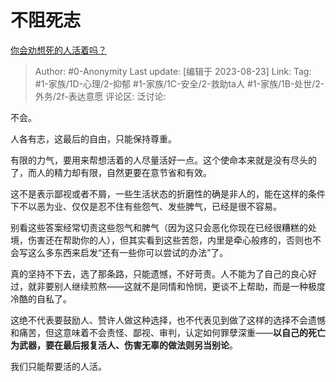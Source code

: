 # 不阻死志
[你会劝想死的人活着吗？](https://www.zhihu.com/question/589849650/answer/3178115629)

> Author: #0-Anonymity
> Last update: [编辑于 2023-08-23]
> Link:
> Tag: #1-家族/1D-心理/2-抑郁 #1-家族/1C-安全/2-救助ta人 #1-家族/1B-处世/2-外务/2f-表达意愿 
> 评论区:
> 泛讨论:

不会。

人各有志，这最后的自由，只能保持尊重。

有限的力气，要用来帮想活着的人尽量活好一点。这个使命本来就是没有尽头的了，而人的精力却有限，自然更要在意节省和有效。

这不是表示鄙视或者不屑，一些生活状态的折磨性的确是非人的，能在这样的条件下不以恶为业、仅仅是忍不住有些怨气、发些脾气，已经是很不容易。

别看这些答案经常切责这些怨气和脾气（因为这只会恶化你现在已经很糟糕的处境，伤害还在帮助你的人），但其实看到这些苦怨，内里是牵心般疼的，否则也不会写这么多东西来启发“还有一些你可以尝试的办法”了。

真的坚持不下去，选了那条路，只能遗憾，不好苛责。人不能为了自己的良心好过，就非要别人继续煎熬——这就不是同情和怜悯，更谈不上帮助，而是一种极度冷酷的自私了。

这绝不代表要鼓励人、赞许人做这种选择，也不代表见到做了这样的选择不会遗憾和痛苦，但这意味着不会责怪、鄙视、审判，认定如何罪孽深重——**以自己的死亡为武器，要在最后报复活人、伤害无辜的做法则另当别论**。

我们只能帮要活的人活。